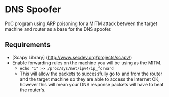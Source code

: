 # DNS Spoofer
PoC program using ARP poisoning for a MITM attack between the target machine and router as a base for the DNS spoofer.


## Requirements
* [Scapy Library] (http://www.secdev.org/projects/scapy/)
* Enable forwarding rules on the machine you will be using as the MITM.
  - `echo "1" >> /proc/sys/net/ipv4/ip_forward`
  - This will allow the packets to successfully go to and from the router and the target machine so they are able to access the Internet OK, however this will mean your DNS response packets will have to beat the router's. 
